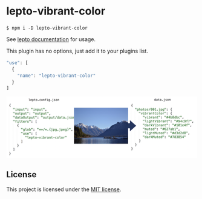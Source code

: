 # lepto-vibrant-color

```console
$ npm i -D lepto-vibrant-color
```

See [lepto documentation](https://github.com/dimitrinicolas/lepto) for usage.

This plugin has no options, just add it to your plugins list.

```js
"use": [
  {
    "name": "lepto-vibrant-color"
  }
]
```

![lepto-vibrant-color demo](picture.png)

## License

This project is licensed under the [MIT license](LICENSE).
